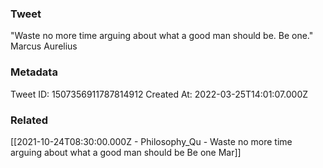 ### Tweet
"Waste no more time arguing about what a good man should be. Be one." Marcus Aurelius

### Metadata
Tweet ID: 1507356911787814912
Created At: 2022-03-25T14:01:07.000Z

### Related
[[2021-10-24T08:30:00.000Z - Philosophy_Qu - Waste no more time arguing about what a good man should be Be one Mar]]

